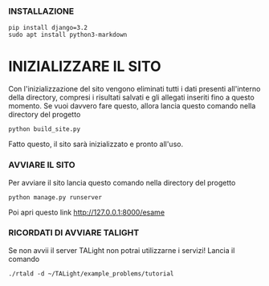 ### INSTALLAZIONE

```
pip install django=3.2
sudo apt install python3-markdown
```

# INIZIALIZZARE IL SITO

Con l'inizializzazione del sito vengono eliminati tutti i dati presenti all'interno della directory, compresi i risultati salvati e gli allegati inseriti fino a questo momento. Se vuoi davvero fare questo, allora lancia questo comando nella directory del progetto

```
python build_site.py
```

Fatto questo, il sito sarà inizializzato e pronto all'uso.

### AVVIARE IL SITO

Per avviare il sito lancia questo comando nella directory del progetto

```
python manage.py runserver
```

Poi apri questo link http://127.0.0.1:8000/esame

### RICORDATI DI AVVIARE TALIGHT

Se non avvii il server TALight non potrai utilizzarne i servizi! 
Lancia il comando

```
./rtald -d ~/TALight/example_problems/tutorial
```
